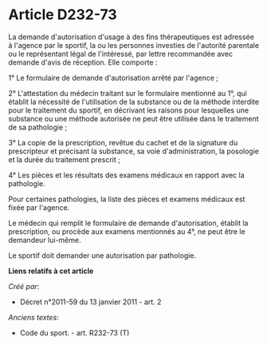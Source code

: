 # Article D232-73

La demande d'autorisation d'usage à des fins thérapeutiques est adressée à l'agence par le sportif, la ou les personnes
investies de l'autorité parentale ou le représentant légal de l'intéressé, par lettre recommandée avec demande d'avis de
réception. Elle comporte : 

1° Le formulaire de demande d'autorisation arrêté par l'agence ; 

2° L'attestation du médecin traitant sur le formulaire mentionné au 1°, qui établit la nécessité de l'utilisation de la
substance ou de la méthode interdite pour le traitement du sportif, en décrivant les raisons pour lesquelles une substance ou
une méthode autorisée ne peut être utilisée dans le traitement de sa pathologie ; 

3° La copie de la prescription, revêtue du cachet et de la signature du prescripteur et précisant la substance, sa voie
d'administration, la posologie et la durée du traitement prescrit ; 

4° Les pièces et les résultats des examens médicaux en rapport avec la pathologie. 

Pour certaines pathologies, la liste des pièces et examens médicaux est fixée par l'agence. 

Le médecin qui remplit le formulaire de demande d'autorisation, établit la prescription, ou procède aux examens mentionnés au
4°, ne peut être le demandeur lui-même. 

Le sportif doit demander une autorisation par pathologie.

**Liens relatifs à cet article**

_Créé par_:

  - Décret n°2011-59 du 13 janvier 2011 - art. 2

_Anciens textes_:

  - Code du sport. - art. R232-73 (T)
